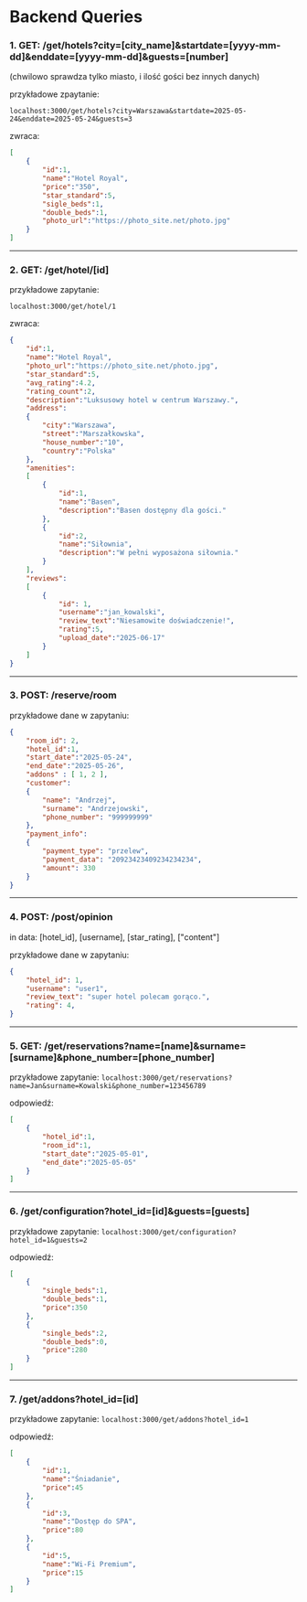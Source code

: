 # Backend Queries


### 1. GET: /get/hotels?city=[city_name]&startdate=[yyyy-mm-dd]&enddate=[yyyy-mm-dd]&guests=[number]

(chwilowo sprawdza tylko miasto, i ilość gości bez innych danych)

przykładowe zpaytanie:

`localhost:3000/get/hotels?city=Warszawa&startdate=2025-05-24&enddate=2025-05-24&guests=3`

zwraca:

```json
[
    {
        "id":1,
        "name":"Hotel Royal",
        "price":"350",
        "star_standard":5,
        "sigle_beds":1,
        "double_beds":1,
        "photo_url":"https://photo_site.net/photo.jpg"
    }
]
```
------------------
### 2. GET: /get/hotel/[id]

przykładowe zapytanie:

`localhost:3000/get/hotel/1`

zwraca:
```json
{
    "id":1,
    "name":"Hotel Royal",
    "photo_url":"https://photo_site.net/photo.jpg",
    "star_standard":5,
    "avg_rating":4.2,
    "rating_count":2,
    "description":"Luksusowy hotel w centrum Warszawy.",
    "address":
    {
        "city":"Warszawa",
        "street":"Marszałkowska",
        "house_number":"10",
        "country":"Polska"
    },
    "amenities":
    [
        {
            "id":1,
            "name":"Basen",
            "description":"Basen dostępny dla gości."
        },
        {
            "id":2,
            "name":"Siłownia",
            "description":"W pełni wyposażona siłownia."
        }
    ],
    "reviews":
    [
        {
            "id": 1,
            "username":"jan_kowalski",
            "review_text":"Niesamowite doświadczenie!",
            "rating":5,
            "upload_date":"2025-06-17"
        }
    ]
}

```
-------------------
### 3. POST: /reserve/room

przykładowe dane w zapytaniu:
```json
{
    "room_id": 2,
    "hotel_id":1,
    "start_date":"2025-05-24",
    "end_date":"2025-05-26",
    "addons" : [ 1, 2 ],
    "customer":
    {
        "name": "Andrzej",
        "surname": "Andrzejowski",
        "phone_number": "999999999"
    },
    "payment_info":
    {
        "payment_type": "przelew",
        "payment_data": "20923423409234234234",
        "amount": 330
    }
}
```

----------------------

### 4. POST: /post/opinion
in data: [hotel_id], [username], [star_rating], ["content"]

przykładowe dane w zapytaniu:

```json
{
    "hotel_id": 1,
    "username": "user1",
    "review_text": "super hotel polecam gorąco.",
    "rating": 4,
}
```

------------------------

### 5. GET: /get/reservations?name=[name]&surname=[surname]&phone_number=[phone_number]

przykładowe zapytanie:
`localhost:3000/get/reservations?name=Jan&surname=Kowalski&phone_number=123456789`

odpowiedź:

```json
[
    {
        "hotel_id":1,
        "room_id":1,
        "start_date":"2025-05-01",
        "end_date":"2025-05-05"
    }
]

```

--------------------

### 6. /get/configuration?hotel_id=[id]&guests=[guests]

przykładowe zapytanie:
`localhost:3000/get/configuration?hotel_id=1&guests=2`

odpowiedź:

```json
[
    {
        "single_beds":1,
        "double_beds":1,
        "price":350
    },
    {
        "single_beds":2,
        "double_beds":0,
        "price":280
    }
]
```

--------------------------

### 7. /get/addons?hotel_id=[id]

przykładowe zapytanie:
`localhost:3000/get/addons?hotel_id=1`

odpowiedź:
```json
[
    {
        "id":1,
        "name":"Śniadanie",
        "price":45
    },
    {
        "id":3,
        "name":"Dostęp do SPA",
        "price":80
    },
    {
        "id":5,
        "name":"Wi-Fi Premium",
        "price":15
    }
]
```